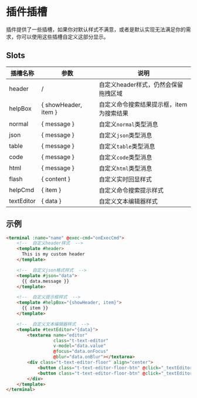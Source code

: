 # 插件插槽

插件提供了一些插槽，如果你对默认样式不满意，或者是默认实现无法满足你的需求，你可以使用这些插槽自定义这部分显示。

## Slots

| 插槽名称       | 参数                   | 说明                     |
|------------|----------------------|------------------------|
| header     | /                    | 自定义header样式，仍然会保留拖拽区域  |
| helpBox    | { showHeader, item } | 自定义命令搜索结果提示框，item为搜索结果 |
| normal     | { message }          | 自定义`normal`类型消息        |
| json       | { message }          | 自定义`json`类型消息          |
| table      | { message }          | 自定义`table`类型消息         |
| code       | { message }          | 自定义`code`类型消息          |
| html       | { message }          | 自定义`html`类型消息          |
| flash      | { content }          | 自定义实时回显样式              |
| helpCmd    | { item }             | 自定义命令搜索提示样式            |
| textEditor | { data }             | 自定义文本编辑器样式             |


## 示例

```html
<terminal :name="name" @exec-cmd="onExecCmd">
    <!--  自定义header样式  -->
    <template #header>
      This is my custom header
    </template>

    <!--  自定义json格式样式  -->
    <template #json="data">
      {{ data.message }}
    </template>

    <!--  自定义提示框样式  -->
    <template #helpBox="{showHeader, item}">
      {{ item }}
    </template>

    <!--  自定义文本编辑器样式  -->
    <template #textEditor="{data}">
        <textarea name="editor" 
                  class="t-text-editor" 
                  v-model="data.value" 
                  @focus="data.onFocus" 
                  @blur="data.onBlur"></textarea>
        <div class="t-text-editor-floor" align="center">
            <button class="t-text-editor-floor-btn" @click="_textEditorClose(false)">Cancel</button>
            <button class="t-text-editor-floor-btn" @click="_textEditorClose(true)">Save & Close(Ctrl + S)</button>
        </div>
    </template>
</terminal>
```

<CommentService></CommentService>

